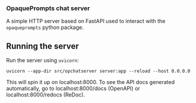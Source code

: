 ### OpaquePrompts chat server

A simple HTTP server based on FastAPI used to interact with the `opaqueprompts` python package.

## Running the server
Run the server using `uvicorn`:

```
uvicorn --app-dir src/opchatserver server:app --reload --host 0.0.0.0
```
This will spin it up on localhost:8000. To see the API docs generated automatically, go to localhost:8000/docs (OpenAPI) or localhost:8000/redocs (ReDoc).


